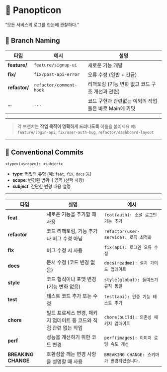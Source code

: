 # 👀 Panopticon

“모든 서비스의 로그를 한눈에 관찰하다.”

## 🌿 Branch Naming

| 타입          | 예시                    | 설명                                                  |
| ------------- | ----------------------- | ----------------------------------------------------- |
| **feature/**  | `feature/signup-ui`     | 새로운 기능 개발                                      |
| **fix/**      | `fix/post-api-error`    | 오류 수정 (일반 + 긴급)                               |
| **refactor/** | `refactor/comment-hook` | 리팩토링 (기능 변화 없고 코드 구조 개선과 관련)       |
| **...**       | `...`                   | 코드 구현과 관련없는 이외의 작업들은 바로 Main에 커밋 |

---

> 각 브랜치는 **작업 목적이 명확하게 드러나도록** 이름을 붙이세요
> 예: `feature/login-api`, `fix/user-auth-bug`, `refactor/dashboard-layout`

---

## 💬 Conventional Commits

```
<type>(<scope>): <subject>
```

- **type**: 커밋의 유형 (예: `feat`, `fix`, `docs` 등)
- **scope**: 변경된 범위나 영역 (선택 사항)
- **subject**: 간단한 변경 내용 설명

---

| 타입                | 설명                                                              | 예시                                        |
| ------------------- | ----------------------------------------------------------------- | ------------------------------------------- |
| **feat**            | 새로운 기능을 추가할 때 사용                                      | `feat(auth): 소셜 로그인 기능 추가`         |
| **refactor**        | 코드 리팩토링, 기능 추가나 버그 수정 아님                         | `refactor(user-service): 로직 최적화`       |
| **fix**             | 버그 수정 시 사용                                                 | `fix(api): 로그인 오류 수정`                |
| **docs**            | 문서 수정 (코드 변경 없음)                                        | `docs(readme): 설치 가이드 업데이트`        |
| **style**           | 코드 형식이나 포맷 변경 (기능 변화 없음)                          | `style(global): 들여쓰기 규칙 통일`         |
| **test**            | 테스트 코드 추가 또는 수정                                        | `test(api): 인증 기능 테스트 추가`          |
| **chore**           | 빌드 프로세스 변경, 패키지 업데이트 등 코드와 직접 관련 없는 작업 | `chore(build): 의존성 패키지 업데이트`      |
| **perf**            | 성능을 개선하기 위한 코드 변경                                    | `perf(images): 이미지 로딩 속도 개선`       |
| **BREAKING CHANGE** | 호환성을 깨는 변경 사항을 설명할 때 사용                          | `BREAKING CHANGE: 스키마가 변경되었습니다.` |
